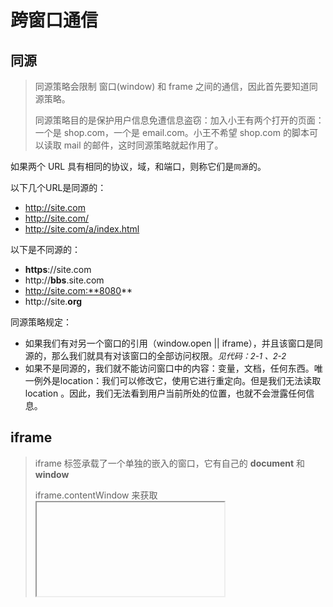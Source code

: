 # 跨窗口通信

## 同源

> 同源策略会限制 窗口(window) 和 frame 之间的通信，因此首先要知道同源策略。
>
> 同源策略目的是保护用户信息免遭信息盗窃：加入小王有两个打开的页面：一个是 shop.com，一个是 email.com。小王不希望 shop.com 的脚本可以读取 mail 的邮件，这时同源策略就起作用了。

如果两个 URL 具有相同的协议，域，和端口，则称它们是`同源`的。

以下几个URL是同源的：

* http://site.com
* http://site.com/
* http://site.com/a/index.html

以下是不同源的：

* **https**://site.com
* http://**bbs**.site.com
* http://site.com:**8080**
* http://site.**org**

同源策略规定：

 * 如果我们有对另一个窗口的引用（window.open || iframe），并且该窗口是同源的，那么我们就具有对该窗口的全部访问权限。<font size=2>*见代码：2-1 、2-2*</font>
 * 如果不是同源的，我们就不能访问窗口中的内容：变量，文档，任何东西。唯一例外是location：我们可以修改它，使用它进行重定向。但是我们无法读取 location 。因此，我们无法看到用户当前所处的位置，也就不会泄露任何信息。

## iframe

> iframe 标签承载了一个单独的嵌入的窗口，它有自己的 **document** 和 **window**
>
> iframe.contentWindow 来获取 <iframe> 中的 window
>
> iframe.contentDocument 来获取 <iframe> 中的 document ， 是 iframe.contentWindow.document 的简写。
>
> 当我们访问嵌入的窗口中的东西时，浏览器会检查 iframe 是否具有相同的源。如果不是，则会拒绝访问（对 `location` 进行写入是一个例外，它是会被允许的）。



**代码 2-1** : （在 <u>**同源**</u> 情况下）

```html
<!-- 1.html 内容 -->
<!-- http://127.0.0.1:8000/1.html -->
<body>
    我是 1.html, 下面嵌套 2.html
    <iframe src="http://127.0.0.1:8000/2.html" ></iframe>
    <script>
        function hello () { console.log('this is 1.html') }
        
        var iframe = document.getElementsByTagName('iframe')[0];
        console.log('contentWindow 🥝', iframe.contentWindow); // 能访问
        console.log('contentDocument 🥝', iframe.contentDocument); // 能访问
        
        // 注意访问方式, 需要在 onload 后才能取到值
        console.log( iframe.contentWindow.hello() ) // Uncaught TypeError: iframe.contentWindow.hello is not a function
        
        iframe.onload = function(){
      		console.log( iframe.contentWindow.hello() ) // this is 2.html
            
            //  输出 Location 对象， 依然要在 iframe.onload 中访问
            console.log('contentWindow.location 🥝', iframe.contentWindow.location)
            //  iframe.contentWindow.location.host : 127.0.0.1:8000
            //  xxx.hash:     ""
            //  xxx.host:     "127.0.0.1:8000"
            //  xxx.hostname: "127.0.0.1"
            //  xxx.href:     "http://127.0.0.1:8000/2.html"
            //  xxx.origin:   "http://127.0.0.1:8000"
            //  xxx.pathname: "/2.html"
            //  xxx.port:     "8000"	
            //  xxx.protocol: "http:"
            //  ...
            
            // 有相同的源 我们可以进行任何操作
            iframe.contentDocument.body.innerHTML('<p>hi, i am ur father !</p>');
            iframe.contentDocument.getElementsByTagName('p');
	    })
        
        iframe.contentWindow.location = 'http://www.360doc.com'; // 可以直接修改 iframe 地址, 不受同源策略的限制。 有的网站不支持被iframe引用, 所以会报错。 注意区分错误信息。
    </script>
</body>


<!-- 2.html 内容 -->
<!-- http://127.0.0.1:8000/2.html -->
<body>
    我是 2.html
    
    <script>
        function hello () { console.log('this is 2.html') }
    </script>
</body>
```



**`iframe.onload` vs `iframe.contentWindow.onload`**

`iframe.onload` 事件（在 `<iframe>` 标签上）与 `iframe.contentWindow.onload`（在嵌入的 window 对象上）基本相同。当嵌入的窗口的所有资源都完全加载完毕时触发。

……但是，我们无法使用 `iframe.contentWindow.onload` 访问不同源的 iframe。因此，请使用 `iframe.onload`。

###  window：document.domain

但是，如果窗口的二级域相同，例如 `bbs.site.com`，`nav.site.com` 和 `site.com`（它们共同的二级域是 `site.com`），我们可以使浏览器忽略该差异，使得它们可以被作为“同源”的来对待，以便进行跨窗口通信。

为了做到这一点，每个这样的窗口都应该执行下面这行代码：

```javascript
document.domain = 'site.com';
```

这样就可以了。现在它们可以无限制地进行交互了。但是再强调一遍，这仅适用于具有相同二级域的页面。

**已弃用，但仍有效**

`document.domain` 属性正在被从 [规范](https://html.spec.whatwg.org/multipage/origin.html#relaxing-the-same-origin-restriction) 中删除。跨窗口通信（下面将很快解释到）是建议的替代方案。

也就是说，到目前为止，所有浏览器都支持它。并且未来也将继续支持它，而不会导致使用了 `document.domain` 的旧代码出现问题。



**代码 2-1** : （在 <u>**不同源**</u> 情况下）注意端口

```html
<!-- 1.html 内容 -->
<!-- http://127.0.0.1:8000/1.html -->
<body>
    我是 1.html, 下面嵌套 2.html
    <!-- 端口不同, 不同源 -->
    <iframe src="http://127.0.0.1:8001/2.html" ></iframe>
    <script>
        function hello () { console.log('this is 1.html') }
        
        var iframe = document.getElementsByTagName('iframe')[0];
        console.log('contentWindow 🥝', iframe.contentWindow); // 可以获取对内部 window 的引用
        console.log('contentDocument 🥝', iframe.contentDocument); // 空的 document 对象
        
        iframe.onload = function(){
      		console.log( iframe.contentWindow.hello() ) // Uncaught DOMException: Blocked a frame with origin "http://127.0.0.1:8000" from accessing a cross-origin frame.
            
            
 			// 无法读取 iframe 中页面的 URL
            console.log( iframe.contentWindow.location )
            // Location {then: undefined, Symbol(Symbol.toStringTag): undefined, Symbol(Symbol.hasInstance): undefined, Symbol(Symbol.isConcatSpreadable): undefined, replace: ƒ}
            
            
            console.log(iframe.contentWindow.location.href) // Uncaught DOMException: Blocked a frame with origin "http://127.0.0.1:8000" from accessing a cross-origin frame. 
	    })
        
        
        iframe.contentWindow.location = 'http://www.360doc.com'; // 可以直接修改 iframe 地址, 不受同源策略的限制，不受同源策略的限制，不受同源策略的限制。 
    </script>
</body>


<!-- 2.html 内容 -->
<!-- http://127.0.0.1:8001/2.html -->
<body>
    我是 2.html
    
    <script>
        function hello () { console.log('this is 2.html') }
    </script>
</body>
```



### iframe：错误文档陷阱

当一个 iframe 来自同一个源时，我们可能会访问其 `document`，但是这里有一个陷阱。它与跨源无关，但你一定要知道。<u>在创建 iframe 后，iframe 会立即就拥有了一个文档。但是该文档不同于加载到其中的文档</u>！

因此，如果我们要立即对文档进行操作，就可能出问题，因为那是**错误的文档**。

**正确的文档在 `iframe.onload` 触发时肯定就位了。但是，只有在整个 iframe 和它所有资源都加载完成时，`iframe.onload` 才会触发。**

看一下下面这段代码：

```javascript
let oldDoc = iframe.contentDocument;

iframe.onload = function() {
    let newDoc = iframe.contentDocument;
    // 加载的文档与初始的文档不同！
    alert(oldDoc == newDoc); // false
};
```



### window.frames

获取 `<iframe>` 的 window 对象的另一个方式是从命名集合 `window.frames` 中获取：

- 通过索引获取：`window.frames[0]` —— 文档中的第一个 iframe 的 window 对象。
- 通过名称获取：`window.frames.iframeName` —— 获取 `name="iframeName"` 的 iframe 的 window 对象。

例如：

```javascript
// <iframe src="/" style="height:80px" name="win" id="iframe"></iframe>

alert(iframe.contentWindow == frames[0]); // true
alert(iframe.contentWindow == frames.win); // true
```

一个 iframe 内可能嵌套了其他的 iframe。相应的 `window` 对象会形成一个层次结构（hierarchy）。

可以通过以下方式获取：

- `window.frames` —— “子”窗口的集合（用于嵌套的 iframe）。
- `window.parent` —— 对“父”（外部）窗口的引用。
- `window.top` —— 对最顶级父窗口的引用。

例如：

```javascript
window.frames[0].parent === window; // true
```

我们可以使用 `top` 属性来检查当前的文档是否是在 iframe 内打开的：

```javascript
if (window === window.top) { 
  alert('不是在 iframe 中打开的');
} else {
  alert('在 iframe 中打开的');
}
```

**值得一提**
`window.parent` 可以调用父窗口的环境的方法， 这个特性在 小程序宣讲会直播页面使用到了

```js
// 小程序使用web-view
// <web-view src="www.laoyaoba.com/workplace" />

// h5 www.laoyaoba.com/workplace 内容如下
// <iframe src="zb.laoyaoba.com/watch/10594885?inset" />
window.hello = function () {console.log('this is www.laoyaoba.com/workplace')}

// ------
// zb.laoyaoba.com 中又嵌入了 <iframe src="www.laoyaoba.com/workplaceposition/1"> 页面
// www.laoyaoba.com/workplaceposition/1 调用 www.laoyaoba.com/workplace 方式如下
window.parent.parent.hello()
```

还使用到了`cookie`的跨窗口获取。

``` html
<!-- 1.html 内容 -->
<!-- http://127.0.0.1:8000/1.html -->
<body>
    我是 1.html, 下面嵌套 2.html
    <!-- 端口不同, 不同源 -->
    <iframe src="http://127.0.0.1:8001/2.html" ></iframe>
    <script>
        if (!document) {
        	document.cookie = 'name=1';
	        document.cookie = 'old=10';    
        }

        console.log('1.html', document.cookie)
    </script>
</body>


<!-- 2.html 内容 -->
<!-- http://127.0.0.1:8000/2.html -->
<body>
    我是 2.html
    
    <script>
        document.cookie = 'name=2';
        document.cookie = 'year=2020';

        console.log('2.html', document.cookie)
    </script>
</body>
```

第一次渲染输出：`1.html name=1; old=10` ，`2.html old=10; name=2; year=2020`

刷新页面输出：`1.html old=10; year=2020; name=2` ， `2.html old=10; year=2020; name=2`

我们可以得出以下结论：

* iframe 嵌套的 2.html 设置的 cookie 我们可以从 1.html 中获取
* iframe 中设置的 cookie 会覆盖 1.html cookie 中 Name相同的值( 不同源也是同样的效果 )

### “sandbox” iframe 特性

> `sandbox` 特性（attribute）允许在 `<iframe>` 中禁止某些特定行为，以防止其执行不被信任的代码。它通过将 iframe 视为非同源的，或者应用其他限制来实现 iframe 的“沙盒化”。
>
> 对于 `<iframe sandbox src="...">`，有一个应用于其上的默认的限制集。但是，我们可以通过提供一个以空格分隔的限制列表作为特性的值，来放宽这些限制，该列表中的各项为不应该应用于这个 iframe 的限制，例如：`<iframe sandbox="allow-forms allow-popups">`。
>
> 换句话说，一个空的 `"sandbox"` 特性会施加最严格的限制，但是我们用一个以空格分隔的列表，列出要移除的限制。

以下是限制的列表：

- `allow-same-origin`

  默认情况下，`"sandbox"` 会为 iframe 强制实施“不同来源”的策略。换句话说，它使浏览器将 `iframe` 视为来自另一个源，即使其 `src` 指向的是同一个网站也是如此。具有所有隐含的脚本限制。此选项会移除这些限制。

- `allow-top-navigation`

  允许 `iframe` 更改 `parent.location`。 

- `allow-forms`

  允许在 `iframe` 中提交表单。

- `allow-scripts`

  允许在 `iframe` 中运行脚本。

- `allow-popups`

  允许在 `iframe` 中使用 `window.open` 打开弹窗。

  查看 [官方手册](https://developer.mozilla.org/zh/docs/Web/HTML/Element/iframe) 获取更多内容。

### 跨窗口通信

`postMessage` 接口允许窗口之间相互通信，无论它们来自什么源。

因此，这是解决“同源”策略的方式之一。它允许来自于 `marh.com` 的窗口与来自于 `qq.com` 的窗口进行通信，并交换信息，但前提是它们双方必须均同意并调用相应的 JavaScript 函数。这可以保护用户的安全。

这个接口有两个部分。

#### 1 postMessage

想要发送消息的窗口需要调用接收窗口的 `postMessage` 方法。换句话说，如果我们想把消息发送给 `win`，我们应该调用 `win.postMessage(data, targetOrigin)`。

**参数**

`data`

要发送的数据。可以是任何对象，数据会被通过使用“结构化序列化算法（structured serialization algorithm）”进行克隆。<u>IE 浏览器只支持字符串</u>，因此我们需要对复杂的对象调用 `JSON.stringify` 方法进行处理，以支持该浏览器。

`targetOrigin`

指定目标窗口的源，以便只有来自给定的源的窗口才能获得该消息。

```js
// <iframe src="http://127.0.0.1:8080/2.html" name="example" />  

let win = window.frames.example;    
win.postMessage("message", "http://127.0.0.1:8080"); 
```


#### 2 onmessage

为了接收消息，目标窗口应该在 `message` 事件上有一个处理程序。当 `postMessage` 被调用时触发该事件（并且 `targetOrigin` 检查成功）。

event 对象具有特殊属性：

- `data`

  从 `postMessage` 传递来的数据。

- `origin`

  发送方的源，例如 `http://javascript.info`。

- `source`

  对发送方窗口的引用。如果我们想，我们可以立即 `source.postMessage(...)` 回去。

要为 `message` 事件分配处理程序，我们应该使用 `addEventListener`，简短的语法 `window.onmessage` 不起作用。

```js
window.addEventListener("message", function(event) {
  console.log(event)
  if (event.origin != 'http://http://127.0.0.1:8080') {
    // 来自未知的源的内容，我们忽略它
    return;
  }

  if (window == event.source) {
    // chrome 下, 页面初次加载后会触发一次 message 事件, event.source 是 window 对象, 此时 event.source.postMessage 会形成死循环
    // 跳过第一次的初始化触发的情况
    return
  }
	
  console.log( "received: " + event.data );

  // 可以使用 event.source.postMessage(...) 向回发送消息
  event.source.postMessage(’i am 2.html‘)
}, source);
```

